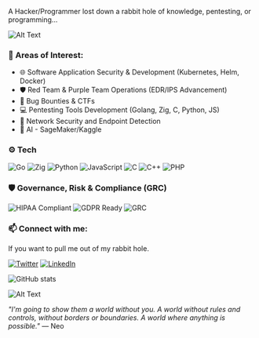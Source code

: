A Hacker/Programmer lost down a rabbit hole of knowledge, pentesting, or programming... 

![Alt Text](https://media.giphy.com/media/v1.Y2lkPTc5MGI3NjExbXJ4dnNpMWllcDgxMjA0MzU4NTlwZTJub3ZiMG1wMXNhZzBvZGJuZiZlcD12MV9naWZzX3NlYXJjaCZjdD1n/13HgwGsXF0aiGY/giphy.gif)

### 🚀 Areas of Interest:
- 🌐 Software Application Security & Development (Kubernetes, Helm, Docker)
- 🛡️ Red Team & Purple Team Operations (EDR/IPS Advancement)
- 👾 Bug Bounties & CTFs
- 💻 Pentesting Tools Development (Golang, Zig, C, Python, JS)
- 📡 Network Security and Endpoint Detection
- 🤖 AI - SageMaker/Kaggle

### ⚙️ Tech 
![Go](https://img.shields.io/badge/-Go-00ADD8?logo=go&logoColor=white)
![Zig](https://img.shields.io/badge/-Zig-F7A41D?logo=zig&logoColor=white)
![Python](https://img.shields.io/badge/-Python-3776AB?logo=python&logoColor=white)
![JavaScript](https://img.shields.io/badge/-JavaScript-F7DF1E?logo=javascript&logoColor=black)
![C](https://img.shields.io/badge/-C-A8B9CC?logo=c&logoColor=black)
![C++](https://img.shields.io/badge/-C++-00599C?logo=c%2b%2b&logoColor=white)
![PHP](https://img.shields.io/badge/-PHP-777BB4?logo=php&logoColor=white)

### 🛡️ Governance, Risk & Compliance (GRC)
![HIPAA Compliant](https://img.shields.io/badge/-HIPAA-blue)
![GDPR Ready](https://img.shields.io/badge/-GDPR-informational)
![GRC](https://img.shields.io/badge/-GRC-007396?style=flat&logo=security&logoColor=white)

### 📫 Connect with me:
If you want to pull me out of my rabbit hole.

[![Twitter](https://img.shields.io/badge/-X%20(Twitter)-1DA1F2?logo=x&logoColor=white)](https://x.com/WR4lTH_)
[![LinkedIn](https://img.shields.io/badge/-LinkedIn-0A66C2?logo=linkedin&logoColor=white)](https://www.linkedin.com/in/heber-moreira-a2501119a/)


![GitHub stats](https://github-readme-stats.vercel.app/api?username=h3bzzz&theme=radical&show_icons=true)

![Alt Text](https://media.giphy.com/media/hs7G6EaFFtICA9cHZz/giphy.gif)


_"I'm going to show them a world without you. A world without rules and controls, without borders or boundaries. A world where anything is possible."_ — Neo







